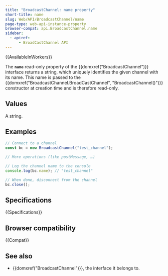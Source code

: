 ```yaml
---
title: "BroadcastChannel: name property"
short-title: name
slug: Web/API/BroadcastChannel/name
page-type: web-api-instance-property
browser-compat: api.BroadcastChannel.name
sidebar:
  - apiref:
      - BroadCastChannel API
---
```


{{AvailableInWorkers}}

The **`name`** read-only property of the {{domxref("BroadcastChannel")}} interface returns a string, which uniquely identifies the given channel with its name. This name is passed to the {{domxref("BroadcastChannel.BroadCastChannel", "BroadcastChannel()")}} constructor at creation time and is therefore read-only.

## Values

A string.

## Examples

```js
// Connect to a channel
const bc = new BroadcastChannel("test_channel");

// More operations (like postMessage, …)

// Log the channel name to the console
console.log(bc.name); // "test_channel"

// When done, disconnect from the channel
bc.close();
```

## Specifications

{{Specifications}}

## Browser compatibility

{{Compat}}

## See also

- {{domxref("BroadcastChannel")}}, the interface it belongs to.
